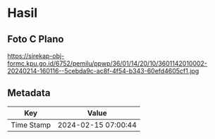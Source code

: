 # Hasil

## Foto C Plano

https://sirekap-obj-formc.kpu.go.id/6752/pemilu/ppwp/36/01/14/20/10/3601142010002-20240214-160116--5cebda9c-ac8f-4f54-b343-60efd4605cf1.jpg


## Metadata

| Key        | Value               |
| ---------- | ------------------- |
| Time Stamp | 2024-02-15 07:00:44 |



